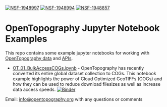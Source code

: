 [![NSF-1948997](https://img.shields.io/badge/NSF-1948997-blue.svg)](https://nsf.gov/awardsearch/showAward?AWD_ID=1948997) 
[![NSF-1948994](https://img.shields.io/badge/NSF-1948994-blue.svg)](https://nsf.gov/awardsearch/showAward?AWD_ID=1948994)
[![NSF-1948857](https://img.shields.io/badge/NSF-1948857-blue.svg)](https://nsf.gov/awardsearch/showAward?AWD_ID=1948857)

# OpenTopography Jupyter Notebook Examples

This repo contains some example jupyter notebooks for working with [OpenTopography data](https://opentopography.org/) and [APIs](https://opentopography.org/developers#API).

* [OT_01_BulkAccessCOGs.ipynb](https://github.com/OpenTopography/Jupyter/blob/main/OT_01_BulkAccessCOGs.ipynb) - OpenTopography has recently converted its entire global dataset collection to COGs. This notebook example highlights the power of Cloud Optimized GeoTIFFs (COGs) and how they can be used to reduce download filesizes as well as increase data access speeds.
[![Binder](https://mybinder.org/badge_logo.svg)](https://mybinder.org/v2/gh/OpenTopography/Jupyter/main?filepath=OT_01_BulkAccessCOGs.ipynb)

Email: info@opentopography.org with any questions or comments
